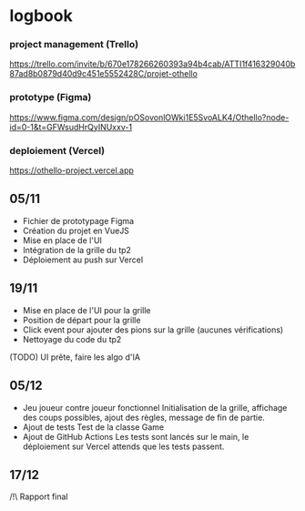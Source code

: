 # logbook
### project management (Trello)
https://trello.com/invite/b/670e178266260393a94b4cab/ATTI1f416329040b87ad8b0879d40d9c451e5552428C/projet-othello

### prototype (Figma)
https://www.figma.com/design/pOSovonlOWki1E5SvoALK4/Othello?node-id=0-1&t=GFWsudHrQyINUxxv-1

### deploiement (Vercel)
https://othello-project.vercel.app

## 05/11
- Fichier de prototypage Figma
- Création du projet en VueJS
- Mise en place de l'UI
- Intégration de la grille du tp2
- Déploiement au push sur Vercel

## 19/11
- Mise en place de l'UI pour la grille
- Position de départ pour la grille
- Click event pour ajouter des pions sur la grille (aucunes vérifications)
- Nettoyage du code du tp2

(TODO) UI prête, faire les algo d'IA

## 05/12
- Jeu joueur contre joueur fonctionnel
Initialisation de la grille, affichage des coups possibles, ajout des règles, message de fin de partie.
- Ajout de tests
Test de la classe Game
- Ajout de GitHub Actions
Les tests sont lancés sur le main, le déploiement sur Vercel attends que les tests passent.

## 17/12
/!\ Rapport final
